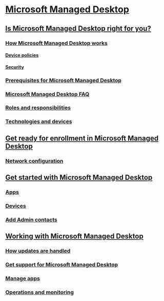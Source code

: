 # [Microsoft Managed Desktop](index.md)
## [Is Microsoft Managed Desktop right for you?](intro/index.md)
### [How Microsoft Managed Desktop works](intro/how-managed-desktop-works.md)
#### [Device policies](get-started/device-policies.md)
#### [Security](get-started/security.md)
### [Prerequisites for Microsoft Managed Desktop](intro/prerequisites.md)
### [Microsoft Managed Desktop FAQ](intro/faq.md)
### [Roles and responsibilities](intro/roles-and-responsibilities.md)
### [Technologies and devices](intro/technologies-and-devices.md)
## [Get ready for enrollment in Microsoft Managed Desktop](get-ready/index.md)
### [Network configuration](get-ready/network.md)
## [Get started with Microsoft Managed Desktop](get-started/index.md)
### [Apps](get-started/apps.md)
### [Devices](get-started/devices.md)
### [Add Admin contacts](get-started/add-admin-contacts.md)
## [Working with Microsoft Managed Desktop](working-with-managed-desktop/index.md)
### [How updates are handled](working-with-managed-desktop/updates.md)
### [Get support for Microsoft Managed Desktop](working-with-managed-desktop/support.md)
### [Manage apps](working-with-managed-desktop/manage-apps.md)
### [Operations and monitoring](working-with-managed-desktop/operations-and-monitoring.md)

